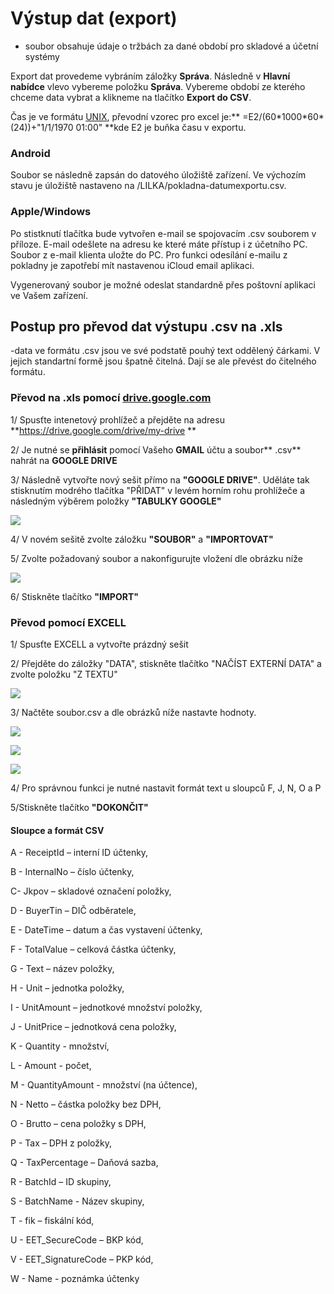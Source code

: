 # Výstup dat \(export\)

* soubor obsahuje údaje o tržbách za dané období pro skladové a účetní systémy

Export dat provedeme vybráním záložky **Správa**. Následně v **Hlavní nabídce** vlevo vybereme položku **Správa**. Vybereme období ze kterého chceme data vybrat a klikneme na tlačítko **Export do CSV**.

Čas je ve formátu [UNIX](https://en.wikipedia.org/wiki/Unix_time), převodní vzorec pro excel je:** =E2/\(60\*1000\*60\*\(24\)\)+"1/1/1970 01:00" **kde E2 je buňka času v exportu.

### Android

Soubor se následně zapsán do datového úložiště zařízení. Ve výchozím stavu je úložiště nastaveno na /LILKA/pokladna-datumexportu.csv.

### Apple/Windows

Po stistknutí tlačítka bude vytvořen e-mail se spojovacím .csv souborem v příloze. E-mail odešlete na adresu ke které máte přístup i z účetního PC. Soubor z e-mail klienta uložte do PC. Pro funkci odesílání e-mailu z pokladny je zapotřebí mít nastavenou iCloud email aplikaci.

Vygenerovaný soubor je možné odeslat standardně přes poštovní aplikaci ve Vašem zařízení.

## Postup pro převod dat výstupu .csv na .xls

-data ve formátu .csv jsou ve své podstatě pouhý text oddělený čárkami. V jejich standartní formě jsou špatně čitelná. Dají se ale převést do čitelného formátu. 

### Převod na .xls pomocí [drive.google.com](https://drive.google.com/drive/my-drive) 

1/ Spusťte intenetový prohlížeč a přejděte na adresu **https://drive.google.com/drive/my-drive **

2/ Je nutné se **přihlásit** pomocí Vašeho **GMAIL** účtu a soubor** .csv** nahrát na **GOOGLE DRIVE**

3/ Následně vytvořte nový sešit přímo na **"GOOGLE DRIVE"**. Uděláte tak stisknutím modrého tlačítka "PŘIDAT" v levém horním rohu prohlížeče a následným výběrem položky **"TABULKY GOOGLE"**

![](/assets/exportgoogle1.jpg)

4/ V novém sešitě zvolte záložku **"SOUBOR"** a **"IMPORTOVAT"**

5/ Zvolte požadovaný soubor a nakonfigurujte vložení dle obrázku níže

![](/assets/exportgoogle2.JPG)

6/ Stiskněte tlačítko **"IMPORT"**



### Převod pomocí EXCELL

1/ Spusťte EXCELL a vytvořte prázdný sešit

2/ Přejděte do záložky "DATA", stiskněte tlačítko "NAČÍST EXTERNÍ DATA" a zvolte položku "Z TEXTU"

![](/assets/Exportexcell1.jpg)

3/ Načtěte soubor.csv a dle obrázků níže nastavte hodnoty.

![](/assets/Exportexcell2.JPG)

![](/assets/Exportexcell3.JPG)

![](/assets/Exportexcell4.JPG)

4/ Pro správnou funkci je nutné nastavit formát text u sloupců F, J, N, O a P 

5/Stiskněte tlačítko **"DOKONČIT"**



#### Sloupce a formát CSV

A - ReceiptId – interní ID účtenky,

B - InternalNo – číslo účtenky,

C- Jkpov – skladové označení položky,

D - BuyerTin – DIČ odběratele,

E - DateTime – datum a čas vystavení účtenky,

F - TotalValue – celková částka účtenky,

G - Text – název položky,

H - Unit – jednotka položky,

I - UnitAmount – jednotkové množství položky,

J - UnitPrice – jednotková cena položky,

K - Quantity - množství,

L - Amount - počet,

M - QuantityAmount - množství \(na účtence\),

N - Netto – částka položky bez DPH,

O - Brutto – cena položky s DPH,

P - Tax – DPH z položky,

Q - TaxPercentage – Daňová sazba,

R - BatchId – ID skupiny,

S - BatchName - Název skupiny,

T - fik – fiskální kód,

U - EET\_SecureCode – BKP kód,

V - EET\_SignatureCode – PKP kód,

W - Name - poznámka účtenky

